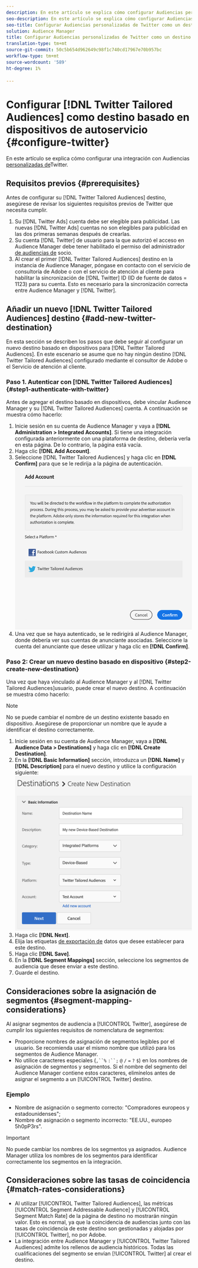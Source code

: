 ```yaml
---
description: En este artículo se explica cómo configurar Audiencias personalizadas de Twitter tanto para integraciones nuevas como existentes.
seo-description: En este artículo se explica cómo configurar Audiencias personalizadas de Twitter tanto para integraciones nuevas como existentes.
seo-title: Configurar Audiencias personalizadas de Twitter como un destino basado en dispositivos de autoservicio
solution: Audience Manager
title: Configurar Audiencias personalizadas de Twitter como un destino basado en dispositivos de autoservicio
translation-type: tm+mt
source-git-commit: 50c5b654d962649c98f1c740cd17967e70b957bc
workflow-type: tm+mt
source-wordcount: '589'
ht-degree: 1%

---
```



# Configurar [!DNL Twitter Tailored Audiences] como destino basado en dispositivos de autoservicio {#configure-twitter}

En este artículo se explica cómo configurar una integración con Audiencias [personalizadas de](https://business.twitter.com/en/targeting/tailored-audiences.html)Twitter.

## Requisitos previos {#prerequisites}

Antes de configurar su [!DNL Twitter Tailored Audiences] destino, asegúrese de revisar los siguientes requisitos previos de Twitter que necesita cumplir.

1. Su [!DNL Twitter Ads] cuenta debe ser elegible para publicidad. Las nuevas [!DNL Twitter Ads] cuentas no son elegibles para publicidad en las dos primeras semanas después de crearlas.
2. Su cuenta [!DNL Twitter] de usuario para la que autorizó el acceso en Audience Manager debe tener habilitado el permiso del administrador [de audiencias de](https://business.twitter.com/en/help/troubleshooting/multi-user-login-faq.html#accesslevels) socio.
3. Al crear el primer [!DNL Twitter Tailored Audiences] destino en la instancia de Audience Manager, póngase en contacto con el servicio de consultoría de Adobe o con el servicio de atención al cliente para habilitar la sincronización de [!DNL Twitter] ID (ID de fuente de datos = 1123) para su cuenta. Esto es necesario para la sincronización correcta entre Audience Manager y [!DNL Twitter].

## Añadir un nuevo [!DNL Twitter Tailored Audiences] destino {#add-new-twitter-destination}

En esta sección se describen los pasos que debe seguir al configurar un nuevo destino basado en dispositivos para [!DNL Twitter Tailored Audiences]. En este escenario se asume que no hay ningún destino [!DNL Twitter Tailored Audiences] configurado mediante el consultor de Adobe o el Servicio de atención al cliente.

### Paso 1. Autenticar con [!DNL Twitter Tailored Audiences] {#step1-authenticate-with-twitter}

Antes de agregar el destino basado en dispositivos, debe vincular Audience Manager y su [!DNL Twitter Tailored Audiences] cuenta. A continuación se muestra cómo hacerlo:

1. Inicie sesión en su cuenta de Audience Manager y vaya a **[!DNL Administration > Integrated Accounts]**. Si tiene una integración configurada anteriormente con una plataforma de destino, debería verla en esta página. De lo contrario, la página está vacía.
1. Haga clic **[!DNL Add Account]**.
1. Seleccione [!DNL Twitter Tailored Audiences] y haga clic en **[!DNL Confirm]** para que se le redirija a la página de autenticación.                     ![plataformas integradas](assets/dbd-integrated-platforms.png)
1. Una vez que se haya autenticado, se le redirigirá al Audience Manager, donde debería ver sus cuentas de anunciante asociadas. Seleccione la cuenta del anunciante que desee utilizar y haga clic en **[!DNL Confirm]**.

### Paso 2: Crear un nuevo destino basado en dispositivo {#step2-create-new-destination}

Una vez que haya vinculado al Audience Manager y al [!DNL Twitter Tailored Audiences]usuario, puede crear el nuevo destino. A continuación se muestra cómo hacerlo:

>[!NOTE]
>
>No se puede cambiar el nombre de un destino existente basado en dispositivo. Asegúrese de proporcionar un nombre que le ayude a identificar el destino correctamente.

1. Inicie sesión en su cuenta de Audience Manager, vaya a **[!DNL Audience Data > Destinations]** y haga clic en **[!DNL Create Destination]**.
1. En la **[!DNL Basic Information]** sección, introduzca un **[!DNL Name]** y **[!DNL Description]** para el nuevo destino y utilice la configuración siguiente: ![configurar](assets/dbd-new-basic.png)
1. Haga clic **[!DNL Next]**.
1. Elija las etiquetas [de exportación de](/help/using/features/data-export-controls.md#controls-labels) datos que desee establecer para este destino.
1. Haga clic **[!DNL Save]**.
1. En la **[!DNL Segment Mappings]** sección, seleccione los segmentos de audiencia que desee enviar a este destino.
1. Guarde el destino.

## Consideraciones sobre la asignación de segmentos {#segment-mapping-considerations}

Al asignar segmentos de audiencia a [!UICONTROL Twitter], asegúrese de cumplir los siguientes requisitos de nomenclatura de segmentos:

* Proporcione nombres de asignación de segmentos legibles por el usuario. Se recomienda usar el mismo nombre que utilizó para los segmentos de Audience Manager.
* No utilice caracteres especiales (`,``%` `:``;` `@` `/` `=` `?` `$`) en los nombres de asignación de segmentos y segmentos. Si el nombre del segmento del Audience Manager contiene estos caracteres, elimínelos antes de asignar el segmento a un [!UICONTROL Twitter] destino.

### Ejemplo

* Nombre de asignación o segmento correcto: &quot;Compradores europeos y estadounidenses&quot;;
* Nombre de asignación o segmento incorrecto: &quot;EE.UU., europeo 5h0pP3rs&quot;.

>[!IMPORTANT]
>
>No puede cambiar los nombres de los segmentos ya asignados. Audience Manager utiliza los nombres de los segmentos para identificar correctamente los segmentos en la integración.

## Consideraciones sobre las tasas de coincidencia {#match-rates-considerations}

* Al utilizar [!UICONTROL Twitter Tailored Audiences], las métricas [!UICONTROL Segment Addressable Audience] y [!UICONTROL Segment Match Rate] de la página de destino no mostrarán ningún valor. Esto es normal, ya que la coincidencia de audiencias junto con las tasas de coincidencia de este destino son gestionadas y alojadas por [!UICONTROL Twitter], no por Adobe.
* La integración entre Audience Manager y [!UICONTROL Twitter Tailored Audiences] admite los rellenos de audiencia históricos. Todas las cualificaciones del segmento se envían [!UICONTROL Twitter] al crear el destino.
